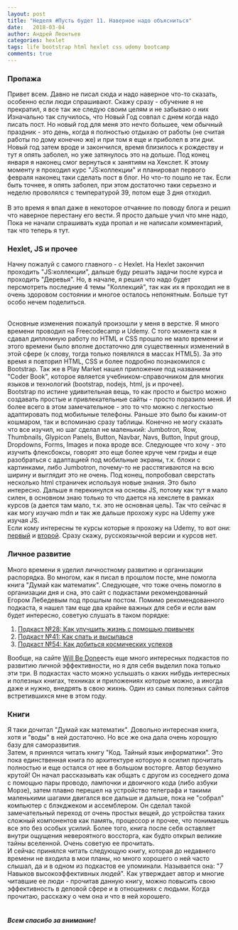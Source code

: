 ```yaml
---
layout: post
title: "Неделя #Пусть будет 11. Наверное надо объясниться"
date:   2018-03-04
author: Андрей Леонтьев
categories: hexlet
tags: life bootstrap html hexlet css udemy bootcamp
comments: true
---
```

### Пропажа
Привет всем. Давно не писал сюда и надо наверное что-то сказать, особенно если люди спрашивают. Скажу сразу - обучение я не прекратил, я все так же следую своим целям и не забываю о них<br/>
Изначально так случилось, что Новый Год совпал с днем когда надо писать пост. Но новый год для меня это нечто большее, чем обычный праздник - это день, когда я полностью отдыхаю от работы (не считая работы по дому конечно же) и при том я еще и приболел в эти дни. Новый год затем вроде и закончился, время близилось к рождеству и тут я опять заболел, но уже затянулось это на дольше. Под конец января я наконец смог вернуться к занятиям на Хекслет. К этому моменту я проходил курс "JS:коллекции" и планировал первого февраля наконец таки сделать пост в блог. Но что-то пошло не так. Если быть точнее, я опять заболел, при этом достаточно таки серьезно и неделю проволялся с температурой 39, потом еще 3 дня отходил.<br/><br/>
В это время я впал даже в некоторое отчаяние по поводу блога и решил что наверное перестану его вести. Я просто дальше учил что мне надо, Пока не начали спрашивать куда пропал и не написали комментарий, так что теперь я тут. <br/>

### Hexlet, JS и прочее
Начну пожалуй с самого главного - с Hexlet. На Hexlet закончил проходить "JS:коллекции", дальше буду решать задачи после курса и проходить "Деревья". Но, в начале, я решил что надо будет персмотреть последние 4 темы "Коллекций", так как их я проходил не в очень здоровом состоянии и многое осталось непонятным. Больше тут особо нечем поделиться. <br/><br/>

Основные изменения пожалуй произошли у меня в верстке. Я много времени проводил на Freecodecamp и Udemy. С того момента как я сдавал дипломную работу по HTML и CSS прошло не мало времени и этого времени было вполне достаточно для существенных изменений в этой сфере (к слову, тогда только появлялся в массах HTML5). За это время я повторил HTML, CSS и более подробно познакомился с Bootstrap. Так же в Play Market нашел приложение под названием "Coder Book", которое является учебником-справочником для многих языков и технологий (bootstrap, nodejs, html, js и прочее). <br/>
Bootstrap по истине удивительная вещь, то как просто и быстро можно создавать простые и привлекательные сайты - просто поразило меня. И более всего в этом замечательное - это то что можно с легкостью адаптировать под мобильные телефоны. Раньше это было бы каким-от кошмаром, так и вспоминаю сразу таблицы. Конечно не могу сказать что все изучил, но шаг сделал не маленький: Jumbotron, Row, Thumbnails, Glypicon Panels, Button, Navbar, Navs, Button, Input group, Dropdowns, Forms, Images и пока вроде все. Следующее что хочу - это изучить флексбоксы, говорят это еще более круче чем гриды и еще разобраться с адаптацией под мобильные экраны, т.к. блоки с картинками, либо Jumbotron, почему-то не расстягиваются на всю ширину и выглядит это не очень. Под конец, попробовал сверстать несколько html страничек используя новые знания. Это было интересно. Дальше я перекинулся на основы JS, потому как тут я мало силен, в основном знаю только то что дается на хекслете в рамках курсов (а дается там мало, т.к. это не основная цель). Так что сейчас я как могу изучаю mdn и так же дальше прохожу курс на Udemy уже изучая JS. <br/>
Если кому интересны те курсы которые я прохожу на Udemy, то вот они: [первый][first] и [второй][second]. Сразу скажу, русскоязычной версии и курсов нет. 

### Личное развитие

Много времени я уделил личностному развитию и организации распорядка. Во многом, как я писал в прошлом посте, мне помогла книга "Думай как математик". Следующее, что тоже очень помогло в организации дня и сна, это сайт с подкастами рекомендованный Егором Лебедевым под прошлым постом. Помимо рекомендованного подкаста, я нашел там еще два крайне важных для себя и если вам будет интересно, советую слушать в таком порядке: 
1. [Подкаст №28: Как улучшить жизнь с помощью привычек][improve]
2. [Подкаст №41: Как спать и высыпаься][sleep]
3. [Подкаст №54: Как добиться космических успехов][sleep]

Вообще, на сайте [Will Be Done][willbedone]есть еще много интересных подкастов по развитию личной эффективности, но я для себя выделил пока только эти три. В подкастах часто можно услышать о каких нибудь интересных и полезных книгах, техниках и приложениях которые можно, а иногда даже и нужно, внедрять в свою жихнь. Один из самых полезных сайтов встретившихся мне в этом году. 

### Книги
Я таки дочитал "Думай как математик". Довольно интересная книга, хотя и "воды" в ней достаточно. Но все же она дала очень хорошую базу для саморазвития. <br/>
Затем, я принялся читать книгу "Код. Тайный язык информатики". Это пока единственная книга по архитектуре которую я осилил прочитать полностью и еще остался от нее в большом восторге. Автор безумно крутой! Он начал рассказывать как общать с другом из соседнего дома с помощью пары проводо, лампочки и двоичного кода (либо азбуки Морзе), затем плавно перешел на устройство телеграфа и такими маленькими шагами двигался все дальше и дальше, пока не "собрал" компьютер с блэкджеком и ассемблером. Он сделал такой замечательный переход от очень простых вещей, до устройства таких сложный компонентов как память, процессор и прочее, что понимаешь все это без особых усилий. Более того, книга после себя оставляет внутри ощущения невероятного воссторга, как будто открыл великие тайны вселенной. Очень советую ее прочитать. <br/>
И сейчас принялся читать следующую книгу, которая до недавнего времени не входила в мои планы, но много хорошего о ней часто слышал, да и в одном из подкастов ее упоминали. Называется она: "7 Навыков высокоэффективных людей". Как утверждает автор и многие читавшие ее люди - прочитав данную книгу, можно повысить свою эффективность в деловой сфере и в отношениях с людьми. Когда прочитаю, расскажу о чем она и что в ней хорошего. <br/><br/>
##### Всем спасибо за внимание!


[first]: https://www.udemy.com/the-web-developer-bootcamp/learn/v4/
[second]: https://www.udemy.com/the-advanced-web-developer-bootcamp/learn/v4/
[improve]: https://willbedone.ru/improve/
[sleep]: https://willbedone.ru/sleep/
[space]: https://willbedone.ru/space/
[willbedone]: willbedone.ru